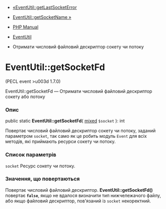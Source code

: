 - [«EventUtil::getLastSocketError](eventutil.getlastsocketerror.md)
- [EventUtil::getSocketName »](eventutil.getsocketname.md)

- [PHP Manual](index.md)
- [EventUtil](class.eventutil.md)
- Отримати числовий файловий дескриптор сокету чи потоку

# EventUtil::getSocketFd

(PECL event \>u003d 1.7.0)

EventUtil::getSocketFd — Отримати числовий файловий дескриптор сокету
або потоку

### Опис

public static **EventUtil::getSocketFd**(
[mixed](language.types.declarations.md#language.types.declarations.mixed)
`$socket` ): int

Повертає числовий файловий дескриптор сокету чи потоку, заданий
параметром `socket`, так само як це робить модуль `Event` для
всіх методів, які приймають ресурси сокету чи потоку.

### Список параметрів

`socket`
Ресурс сокету чи потоку.

### Значення, що повертаються

Повертає числовий файловий дескриптор. **EventUtil::getSocketFd()**
повертає **`false`**, якщо не вдалося визначити тип нижчележачого
файлу, або якщо файловий дескриптор, пов'язаний із `socket` некоректний.

